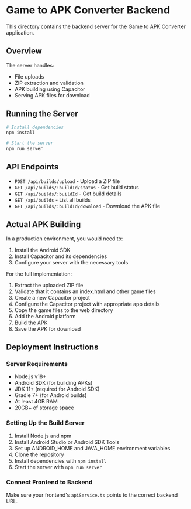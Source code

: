 # Game to APK Converter Backend

This directory contains the backend server for the Game to APK Converter application.

## Overview

The server handles:
- File uploads
- ZIP extraction and validation
- APK building using Capacitor
- Serving APK files for download

## Running the Server

```bash
# Install dependencies
npm install

# Start the server
npm run server
```

## API Endpoints

- `POST /api/builds/upload` - Upload a ZIP file
- `GET /api/builds/:buildId/status` - Get build status
- `GET /api/builds/:buildId` - Get build details
- `GET /api/builds` - List all builds
- `GET /api/builds/:buildId/download` - Download the APK file

## Actual APK Building

In a production environment, you would need to:

1. Install the Android SDK
2. Install Capacitor and its dependencies
3. Configure your server with the necessary tools

For the full implementation:

1. Extract the uploaded ZIP file
2. Validate that it contains an index.html and other game files
3. Create a new Capacitor project
4. Configure the Capacitor project with appropriate app details
5. Copy the game files to the web directory
6. Add the Android platform
7. Build the APK
8. Save the APK for download

## Deployment Instructions

### Server Requirements

- Node.js v18+
- Android SDK (for building APKs)
- JDK 11+ (required for Android SDK)
- Gradle 7+ (for Android builds)
- At least 4GB RAM
- 20GB+ of storage space

### Setting Up the Build Server

1. Install Node.js and npm
2. Install Android Studio or Android SDK Tools
3. Set up ANDROID_HOME and JAVA_HOME environment variables
4. Clone the repository
5. Install dependencies with `npm install`
6. Start the server with `npm run server`

### Connect Frontend to Backend

Make sure your frontend's `apiService.ts` points to the correct backend URL.
